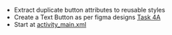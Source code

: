 - Extract duplicate button attributes to reusable styles
- Create a Text Button as per figma
  designs [Task 4A](https://www.figma.com/file/yoK55huhMrsyC21CwaJrwF/Ui%2FUx-On-Mobile?node-id=112%3A3512&t=u0lspXNpKxQu8yOV-4)
- Start at [activity_main.xml](course://lesson1/task4/library/src/main/res/layout/activity_main.xml)
